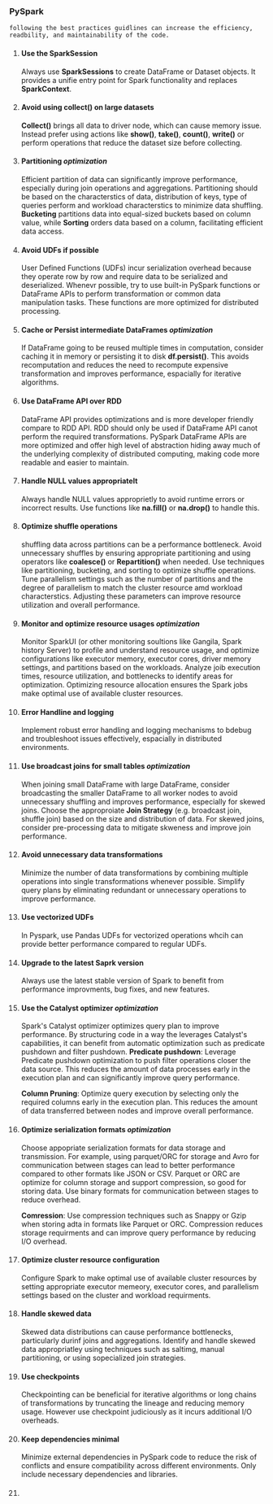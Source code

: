 ### PySpark 
    following the best practices guidlines can increase the efficiency, readbility, and maintainability of the code.

1. #### Use the SparkSession 
    Always use **SparkSessions** to create DataFrame or Dataset objects. It provides a unifie entry point for Spark functionality and replaces **SparkContext**.

2. #### Avoid using collect() on large datasets 
    **Collect()** brings all data to driver node, which can cause memory issue. Instead prefer using actions like **show()**, **take()**, **count()**, **write()** or perform operations that reduce the dataset size before collecting.

3. #### Partitioning ***optimization***
    Efficient partition of data can significantly improve performance, especially during join operations and aggregations. Partitioning should be based on the characterstics of data, distribution of keys, type of queries perform and workload characterstics to minimize data shuffling.
        **Bucketing** partitions data into equal-sized buckets based on column value, while **Sorting** orders data based on a column, facilitating efficient data access. 

4. #### Avoid UDFs if possible
    User Defined Functions (UDFs) incur serialization overhead because they operate row by row and require data to be serialized and deserialized. Whenevr possible, try to use built-in PySpark functions or DataFrame APIs to perform transformation or common data manipulation tasks. These functions are more optimized for distributed processing. 

5. #### Cache or Persist intermediate DataFrames ***optimization***
    If DataFrame going to be reused multiple times in computation, consider caching it in memory or persisting it to disk **df.persist()**. This avoids recomputation and reduces the need to recompute expensive transformation and improves performance, espacially for iterative algorithms. 

6. #### Use DataFrame API over RDD
    DataFrame API provides optimizations and is more developer friendly compare to RDD API. RDD should only be used if DataFrame API canot perform the required transformations. 
        PySpark DataFrame APIs are more optimized and offer high level of abstraction hiding away much of the underlying complexity of distributed computing, making code more readable and easier to maintain.

7. #### Handle NULL values appropriatelt
    Always handle NULL values approprietly to avoid runtime errors or incorrect results. Use functions like **na.fill()** or **na.drop()** to handle this.

8. #### Optimize shuffle operations
    shuffling data across partitions can be a performance bottleneck. Avoid unnecessary shuffles by ensuring appropriate partitioning and using operators like **coalesce()** or **Repartition()** when needed. Use techniques like partitioning, bucketing, and sorting to optimize shuffle operations.
        Tune parallelism settings such as the number of partitions and the degree of parallelism to match the cluster resource amd workload characterstics. Adjusting these parameters can improve resource utilization and overall performance.

9. #### Monitor and optimize resource usages ***optimization***
    Monitor SparkUI (or other monitoring soultions like Gangila, Spark history Server) to profile and understand resource usage, and optimize configurations like executor memory, executor cores, driver memory settings, and partitions based on the workloads. Analyze joib execution times, resource utilization, and bottlenecks to identify areas for optimization. Optimizing resource allocation ensures the Spark jobs make optimal use of available cluster resources.

10. #### Error Handline and logging
    Implement robust error handling and logging mechanisms to bdebug and troubleshoot issues effectively, espacially in distributed environments.

11. #### Use broadcast joins for small tables ***optimization***
    When joining small DataFrame with large DataFrame, consider broadcasting the smaller DataFrame to all worker nodes to avoid unnecessary shuffling and improves performance, especially for skewed joins.
        Choose the approproiate **Join Strategy**  (e.g. broadcast join, shuffle join) based on the size and distribution of data. For skewed joins, consider pre-processing data to mitigate skweness and improve join performance. 

12. #### Avoid unnecessary data transformations
    Minimize the number of data transformations by combining multiple operations into single transformations whenever possible. Simplify query plans by eliminating redundant or unnecessary operations to improve performance.

13. #### Use vectorized UDFs
    In Pyspark, use Pandas UDFs for vectorized operations whcih can provide better performance compared to regular UDFs.

14. #### Upgrade to the latest Saprk version 
    Always use the latest stable version of Spark to benefit from performance improvments, bug fixes, and new features.

15. #### Use the Catalyst optimizer ***optimization***
    Spark's Catalyst optimizer optimizes query plan to improve performance. By structuring code in a way the leverages Catalyst's capabilities, it can benefit from automatic optimization such as predicate pushdown and filter pushdown.
    **Predicate pushdown**: Leverage Predicate pushdown optimization to push filter operations closer the data source. This reduces the amount of data processes early in the execution plan and can significantly improve query performance.

    **Column Pruning**: Optimize query execution by selecting only the required columns early in the execution plan. This reduces the amount of data transferred between nodes and improve overall performance.  

16. #### Optimize serialization formats ***optimization***
    Choose appopriate serialization formats for data storage and transmission. For example, using parquet/ORC for storage and Avro for communication between stages can lead to better performance compared to other formats like JSON or CSV. 
        Parquet or ORC are optimize for column storage and support compression, so good for storing data. Use binary formats for communication between stages to reduce overhead.

    **Comression**: Use compression techniques such as Snappy or Gzip when storing adta in formats like Parquet or ORC. Compression reduces storage requirments and can improve query performance by reducing I/O overhead.  

17. #### Optimize cluster resource configuration 
    Configure Spark to make optimal use of available cluster resources by setting appropriate executor memeory, executor cores, and parallelism settings based on the cluster and workload requirments.

18. #### Handle skewed data
    Skewed data distributions can cause performance bottlenecks, particularly durinf joins and aggregations. Identify and handle skewed data appropriatley using techniques such as saltimg, manual partitioning, or using sopecialized join strategies. 

19. #### Use checkpoints
    Checkpointing can be beneficial for iterative algorithms or long chains of transformations by truncating the lineage and reducing memory usage. However use checkpoint judiciously as it incurs additional I/O overheads.

20. #### Keep dependencies minimal
    Minimize external dependencies in PySpark code to reduce the risk of conflicts and ensure compatibility across different environments. Only include necessary dependencies and libraries.

21. #### 